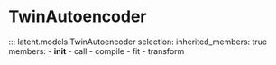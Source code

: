 # TwinAutoencoder

::: latent.models.TwinAutoencoder
    selection:
        inherited_members: true
        members:
            - __init__
            - call
            - compile
            - fit
            - transform
